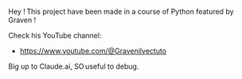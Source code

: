 Hey ! This project have been made in a course of Python featured by Graven !

Check his YouTube channel:
- https://www.youtube.com/@Gravenilvectuto

Big up to Claude.ai, SO useful to debug.